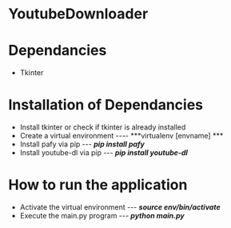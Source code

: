 # YoutubeDownloader

# Dependancies
- Tkinter
# Installation of Dependancies 
- Install tkinter or check if tkinter is already installed
- Create a virtual environment ---- ***virtualenv [envname] ***
- Install pafy via pip --- ***pip install pafy***
- Install youtube-dl via pip --- ***pip install youtube-dl***

# How to run the application
- Activate the virtual environment --- ***source env/bin/activate***
- Execute the main.py program --- ***python main.py***

